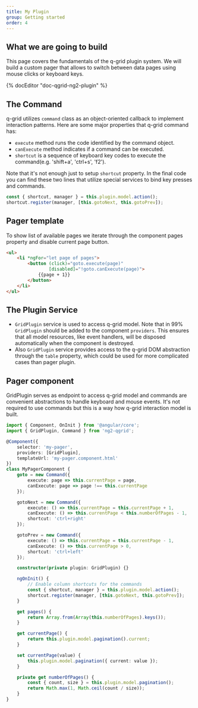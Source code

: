 ```yaml
---
title: My Plugin
group: Getting started
order: 4
---
```


## What we are going to build

This page covers the fundamentals of the q-grid plugin system. We will build a custom pager that allows to switch between data pages using mouse clicks or keyboard keys.

{% docEditor "doc-qgrid-ng2-plugin" %}

## The Command

q-grid utilizes `command` class as an object-oriented callback to implement interaction patterns. Here are some major properties that q-grid command has:

* `execute` method runs the code identified by the command object. 
* `canExecute` method indicates if a command can be executed.
* `shortcut` is a sequence of keyboard key codes to execute the command(e.g. 'shift+a', 'ctrl+s', 'f2').

Note that it's not enough just to setup `shortcut` property. In the final code you can find these two lines that utilize special services to bind key presses and commands.

```typescript
const { shortcut, manager } = this.plugin.model.action();
shortcut.register(manager, [this.gotoNext, this.gotoPrev]);
```

## Pager template

To show list of available pages we iterate through the component pages property and disable current page button. 

```html
<ul>
	<li *ngFor="let page of pages">
        <button (click)="goto.execute(page)" 
                [disabled]="!goto.canExecute(page)">
			{{page + 1}}
		</button>
	</li>
</ul>

```

## The Plugin Service

* `GridPlugin` service is used to access q-grid model. Note that in 99% `GridPlugin` should be added to the component `providers`. This ensures that all model resources, like event handlers, will be disposed automatically when the component is destroyed. 
* Also `GridPlugin` service provides access to the q-grid DOM abstraction through the `table` property, which could be used for more complicated cases than pager plugin.

## Pager component

GridPlugin serves as endpoint to access q-grid model and commands are convenient abstractions to handle keyboard and mouse events. It's not required to use commands but this is a way how q-grid interaction model is built.

```typescript
import { Component, OnInit } from '@angular/core';
import { GridPlugin, Command } from 'ng2-qgrid';

@Component({
    selector: 'my-pager',
    providers: [GridPlugin],
    templateUrl: 'my-pager.component.html'
})
class MyPagerComponent {
    goto = new Command({
        execute: page => this.currentPage = page,
        canExecute: page => page !== this.currentPage
    });

    gotoNext = new Command({
        execute: () => this.currentPage = this.currentPage + 1,
        canExecute: () => this.currentPage < this.numberOfPages - 1,
        shortcut: 'ctrl+right'
    });

    gotoPrev = new Command({
        execute: () => this.currentPage = this.currentPage - 1,
        canExecute: () => this.currentPage > 0,
        shortcut: 'ctrl+left'
    });

    constructor(private plugin: GridPlugin) {}

    ngOnInit() {
        // Enable column shortcuts for the commands
        const { shortcut, manager } = this.plugin.model.action();
        shortcut.register(manager, [this.gotoNext, this.gotoPrev]);
    }

    get pages() {
        return Array.from(Array(this.numberOfPages).keys());
    }

    get currentPage() {
        return this.plugin.model.pagination().current;
    }

    set currentPage(value) {
        this.plugin.model.pagination({ current: value });
    }

    private get numberOfPages() {
        const { count, size } = this.plugin.model.pagination();
        return Math.max(1, Math.ceil(count / size));
    }
}
```
